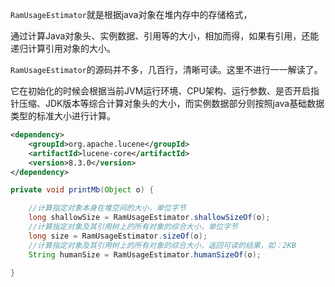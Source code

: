 

`RamUsageEstimator`就是根据java对象在堆内存中的存储格式，

通过计算Java对象头、实例数据、引用等的大小，相加而得，如果有引用，还能递归计算引用对象的大小。

`RamUsageEstimator`的源码并不多，几百行，清晰可读。这里不进行一一解读了。

它在初始化的时候会根据当前JVM运行环境、CPU架构、运行参数、是否开启指针压缩、JDK版本等综合计算对象头的大小，而实例数据部分则按照java基础数据类型的标准大小进行计算。



```xml
<dependency>
    <groupId>org.apache.lucene</groupId>
    <artifactId>lucene-core</artifactId>
    <version>8.3.0</version>
</dependency>
```



```java
private void printMb(Object o) {

    //计算指定对象本身在堆空间的大小，单位字节
    long shallowSize = RamUsageEstimator.shallowSizeOf(o);
    //计算指定对象及其引用树上的所有对象的综合大小，单位字节
    long size = RamUsageEstimator.sizeOf(o);
    //计算指定对象及其引用树上的所有对象的综合大小，返回可读的结果，如：2KB
    String humanSize = RamUsageEstimator.humanSizeOf(o); 

}
```

